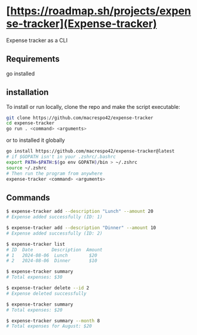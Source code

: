 # [https://roadmap.sh/projects/expense-tracker](Expense-tracker)

Expense tracker as a CLI

## Requirements

go installed

## installation

To install or run locally, clone the repo and make the script executable:

```bash
git clone https://github.com/macrespo42/expense-tracker
cd expense-tracker
go run . <command> <arguments>

```

or to installed it globally

```bash
go install https://github.com/macrespo42/expense-tracker@latest
# if $GOPATH isn't in your .zshrc/.bashrc
export PATH=$PATH:$(go env GOPATH)/bin > ~/.zshrc
source ~/.zshrc
# Then run the program from anywhere
expense-tracker <command> <arguments>
```

## Commands

```bash
$ expense-tracker add --description "Lunch" --amount 20
# Expense added successfully (ID: 1)

$ expense-tracker add --description "Dinner" --amount 10
# Expense added successfully (ID: 2)

$ expense-tracker list
# ID  Date       Description  Amount
# 1   2024-08-06  Lunch        $20
# 2   2024-08-06  Dinner       $10

$ expense-tracker summary
# Total expenses: $30

$ expense-tracker delete --id 2
# Expense deleted successfully

$ expense-tracker summary
# Total expenses: $20

$ expense-tracker summary --month 8
# Total expenses for August: $20
```
